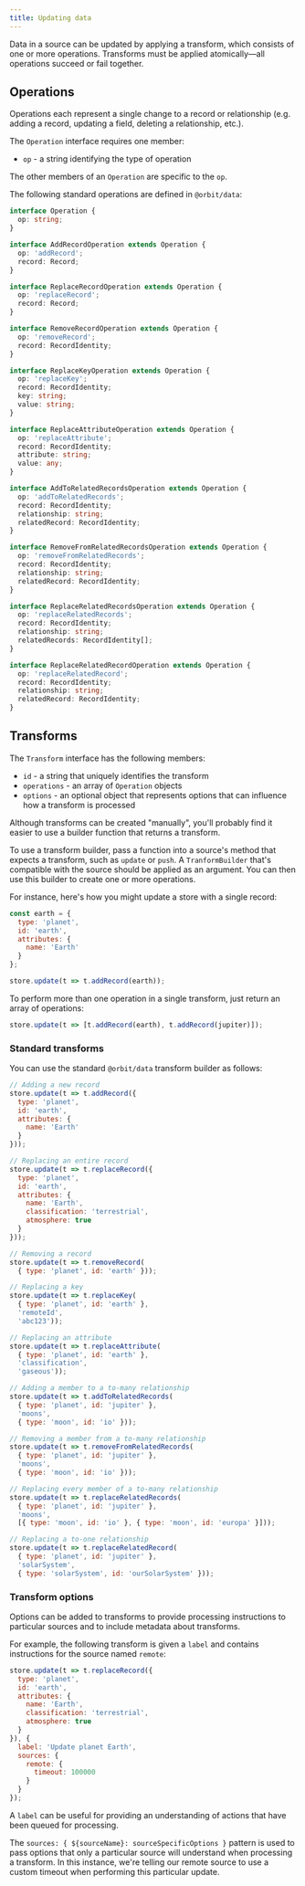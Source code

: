 ```yaml
---
title: Updating data
---
```


Data in a source can be updated by applying a transform, which consists of one
or more operations. Transforms must be applied atomically—all operations
succeed or fail together.

## Operations

Operations each represent a single change to a record or relationship (e.g.
adding a record, updating a field, deleting a relationship, etc.).

The `Operation` interface requires one member:

* `op` - a string identifying the type of operation

The other members of an `Operation` are specific to the `op`.

The following standard operations are defined in `@orbit/data`:

```typescript
interface Operation {
  op: string;
}

interface AddRecordOperation extends Operation {
  op: 'addRecord';
  record: Record;
}

interface ReplaceRecordOperation extends Operation {
  op: 'replaceRecord';
  record: Record;
}

interface RemoveRecordOperation extends Operation {
  op: 'removeRecord';
  record: RecordIdentity;
}

interface ReplaceKeyOperation extends Operation {
  op: 'replaceKey';
  record: RecordIdentity;
  key: string;
  value: string;
}

interface ReplaceAttributeOperation extends Operation {
  op: 'replaceAttribute';
  record: RecordIdentity;
  attribute: string;
  value: any;
}

interface AddToRelatedRecordsOperation extends Operation {
  op: 'addToRelatedRecords';
  record: RecordIdentity;
  relationship: string;
  relatedRecord: RecordIdentity;
}

interface RemoveFromRelatedRecordsOperation extends Operation {
  op: 'removeFromRelatedRecords';
  record: RecordIdentity;
  relationship: string;
  relatedRecord: RecordIdentity;
}

interface ReplaceRelatedRecordsOperation extends Operation {
  op: 'replaceRelatedRecords';
  record: RecordIdentity;
  relationship: string;
  relatedRecords: RecordIdentity[];
}

interface ReplaceRelatedRecordOperation extends Operation {
  op: 'replaceRelatedRecord';
  record: RecordIdentity;
  relationship: string;
  relatedRecord: RecordIdentity;
}
```

## Transforms

The `Transform` interface has the following members:

* `id` - a string that uniquely identifies the transform
* `operations` - an array of `Operation` objects
* `options` - an optional object that represents options that can influence how
  a transform is processed

Although transforms can be created "manually", you'll probably find it easier
to use a builder function that returns a transform.

To use a transform builder, pass a function into a source's method that expects
a transform, such as `update` or `push`. A `TranformBuilder` that's compatible
with the source should be applied as an argument. You can then use this builder
to create one or more operations.

For instance, here's how you might update a store with a single record:

```javascript
const earth = {
  type: 'planet',
  id: 'earth',
  attributes: {
    name: 'Earth'
  }
};

store.update(t => t.addRecord(earth));
```

To perform more than one operation in a single transform, just return an array
of operations:

```javascript
store.update(t => [t.addRecord(earth), t.addRecord(jupiter)]);
```

### Standard transforms

You can use the standard `@orbit/data` transform builder as follows:

```javascript
// Adding a new record
store.update(t => t.addRecord({
  type: 'planet',
  id: 'earth',
  attributes: {
    name: 'Earth'
  }
}));

// Replacing an entire record
store.update(t => t.replaceRecord({
  type: 'planet',
  id: 'earth',
  attributes: {
    name: 'Earth',
    classification: 'terrestrial',
    atmosphere: true
  }
}));

// Removing a record
store.update(t => t.removeRecord(
  { type: 'planet', id: 'earth' }));

// Replacing a key
store.update(t => t.replaceKey(
  { type: 'planet', id: 'earth' },
  'remoteId',
  'abc123'));

// Replacing an attribute
store.update(t => t.replaceAttribute(
  { type: 'planet', id: 'earth' },
  'classification',
  'gaseous'));

// Adding a member to a to-many relationship
store.update(t => t.addToRelatedRecords(
  { type: 'planet', id: 'jupiter' },
  'moons',
  { type: 'moon', id: 'io' }));

// Removing a member from a to-many relationship
store.update(t => t.removeFromRelatedRecords(
  { type: 'planet', id: 'jupiter' },
  'moons',
  { type: 'moon', id: 'io' }));

// Replacing every member of a to-many relationship
store.update(t => t.replaceRelatedRecords(
  { type: 'planet', id: 'jupiter' },
  'moons',
  [{ type: 'moon', id: 'io' }, { type: 'moon', id: 'europa' }]));

// Replacing a to-one relationship
store.update(t => t.replaceRelatedRecord(
  { type: 'planet', id: 'jupiter' },
  'solarSystem',
  { type: 'solarSystem', id: 'ourSolarSystem' }));
```

### Transform options

Options can be added to transforms to provide processing instructions to
particular sources and to include metadata about transforms.

For example, the following transform is given a `label` and contains
instructions for the source named `remote`:

```javascript
store.update(t => t.replaceRecord({
  type: 'planet',
  id: 'earth',
  attributes: {
    name: 'Earth',
    classification: 'terrestrial',
    atmosphere: true
  }
}), {
  label: 'Update planet Earth',
  sources: {
    remote: {
      timeout: 100000
    }
  }
});
```

A `label` can be useful for providing an understanding of actions that have been
queued for processing.

The `sources: { ${sourceName}: sourceSpecificOptions }` pattern is used to pass
options that only a particular source will understand when processing a
transform. In this instance, we're telling our remote source to use a custom
timeout when performing this particular update.
